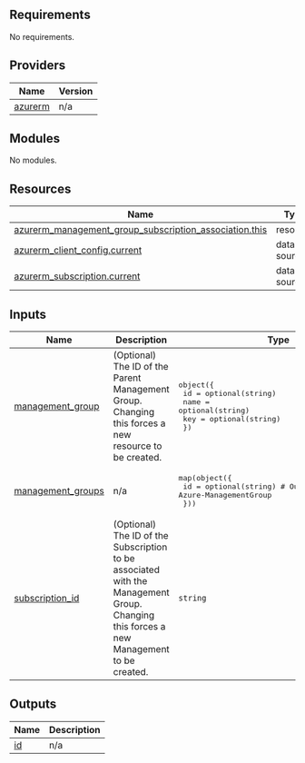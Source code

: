 <!-- BEGIN_TF_DOCS -->
## Requirements

No requirements.

## Providers

| Name | Version |
|------|---------|
| <a name="provider_azurerm"></a> [azurerm](#provider\_azurerm) | n/a |

## Modules

No modules.

## Resources

| Name | Type |
|------|------|
| [azurerm_management_group_subscription_association.this](https://registry.terraform.io/providers/hashicorp/azurerm/latest/docs/resources/management_group_subscription_association) | resource |
| [azurerm_client_config.current](https://registry.terraform.io/providers/hashicorp/azurerm/latest/docs/data-sources/client_config) | data source |
| [azurerm_subscription.current](https://registry.terraform.io/providers/hashicorp/azurerm/latest/docs/data-sources/subscription) | data source |

## Inputs

| Name | Description | Type | Default | Required |
|------|-------------|------|---------|:--------:|
| <a name="input_management_group"></a> [management\_group](#input\_management\_group) | (Optional) The ID of the Parent Management Group. Changing this forces a new resource to be created. | <pre>object({<br>    id   = optional(string)<br>    name = optional(string)<br>    key  = optional(string)<br>  })</pre> | `null` | no |
| <a name="input_management_groups"></a> [management\_groups](#input\_management\_groups) | n/a | <pre>map(object({<br>    id = optional(string) # Output of the module Azure-ManagementGroup<br>  }))</pre> | `{}` | no |
| <a name="input_subscription_id"></a> [subscription\_id](#input\_subscription\_id) | (Optional) The ID of the Subscription to be associated with the Management Group. Changing this forces a new Management to be created. | `string` | `null` | no |

## Outputs

| Name | Description |
|------|-------------|
| <a name="output_id"></a> [id](#output\_id) | n/a |
<!-- END_TF_DOCS -->